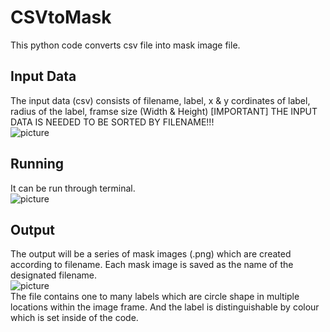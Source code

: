 # CSVtoMask
This python code converts csv file into mask image file.

## Input Data
The input data (csv) consists of filename, label, x & y cordinates of label, radius of the label, framse size (Width & Height)
[IMPORTANT] THE INPUT DATA IS NEEDED TO BE SORTED BY FILENAME!!!\
![picture](https://github.com/boguss1225/CSVtoMask/blob/main/screenshot/screenshot1.png)

## Running 
It can be run through terminal.\
![picture](https://github.com/boguss1225/CSVtoMask/blob/main/screenshot/screenshot2.png)

## Output
The output will be a series of mask images (.png) which are created according to filename.
Each mask image is saved as the name of the designated filename.\
![picture](https://github.com/boguss1225/CSVtoMask/blob/main/screenshot/screenshot3.png)\
The file contains one to many labels which are circle shape in multiple locations within the image frame.
And the label is distinguishable by colour which is set inside of the code.
